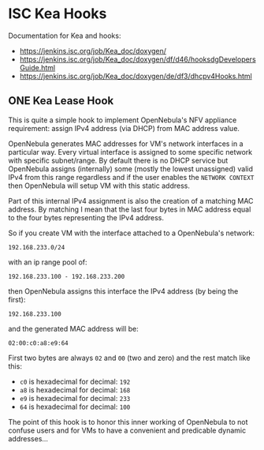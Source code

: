 # ISC Kea Hooks

Documentation for Kea and hooks:

- https://jenkins.isc.org/job/Kea_doc/doxygen/
- https://jenkins.isc.org/job/Kea_doc/doxygen/df/d46/hooksdgDevelopersGuide.html
- https://jenkins.isc.org/job/Kea_doc/doxygen/de/df3/dhcpv4Hooks.html

## ONE Kea Lease Hook

This is quite a simple hook to implement OpenNebula's NFV appliance requirement: assign IPv4 address (via DHCP) from MAC address value.

OpenNebula generates MAC addresses for VM's network interfaces in a particular way. Every virtual interface is assigned to some specific network with specific subnet/range. By default there is no DHCP service but OpenNebula assigns (internally) some (mostly the lowest unassigned) valid IPv4 from this range regardless and if the user enables the `NETWORK CONTEXT` then OpenNebula will setup VM with this static address.

Part of this internal IPv4 assignment is also the creation of a matching MAC address. By matching I mean that the last four bytes in MAC address equal to the four bytes representing the IPv4 address.

So if you create VM with the interface attached to a OpenNebula's network:

```
192.168.233.0/24
```

with an ip range pool of:

```
192.168.233.100 - 192.168.233.200
```

then OpenNebula assigns this interface the IPv4 address (by being the first):

```
192.168.233.100
```

and the generated MAC address will be:

```
02:00:c0:a8:e9:64
```

First two bytes are always `02` and `00` (two and zero) and the rest match like this:

- `c0` is hexadecimal for decimal: `192`
- `a8` is hexadecimal for decimal: `168`
- `e9` is hexadecimal for decimal: `233`
- `64` is hexadecimal for decimal: `100`

The point of this hook is to honor this inner working of OpenNebula to not confuse users and for VMs to have a convenient and predicable dynamic addresses...
